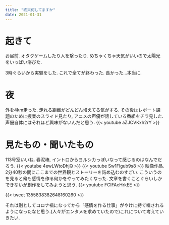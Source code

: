 ```yaml
---
title: "終末何してますか"
date: 2021-01-31
---
```


# 起きて
お昼前. オタクゲームしたり人を撃ったり. めちゃくちゃ天気がいいので太陽光をいっぱい浴びた.

3時ぐらいから実験をした. これで全てが終わった. 長かった...本当に.

# 夜
外を4km走った. 走れる距離がどんどん増えてる気がする. その後はレポート課題のために授業のスライド見たり, アニメの声優が話している番組をチラ見した. 声優自体にはそれほど興味がないんだと思う.
{{< youtube aZJCVKxh2rY >}}
# 見たもの・聞いたもの
113号室いいね. 春泥棒, イントロからヨルシカっぽいなって感じるのはなんでだろう.
{{< youtube 4ewLWtoDhjQ >}}
{{< youtube Sw1Flgub9s8 >}}
映像作品. 2分40秒の間にここまでの世界観とストーリーを詰め込むのすごい. こういうのを見ると俺も感情を作る何かをやってみたくなった. 文章を書くことぐらいしかできないが創作をしてみようと思う.
{{< youtube FCIFAeHrkEE >}}

{{< tweet 1355838382648160260 >}}

それは別としてコロナ禍になってから「感情を作る仕事」がやけに持て囃されるようになったなと思う.(人々がエンタメを求めていたので)これについて考えていきたい.
